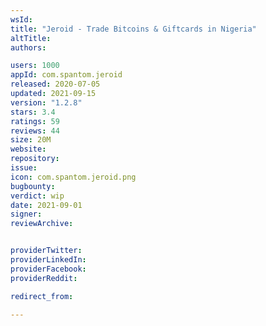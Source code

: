 ```yaml
---
wsId: 
title: "Jeroid - Trade Bitcoins & Giftcards in Nigeria"
altTitle: 
authors:

users: 1000
appId: com.spantom.jeroid
released: 2020-07-05
updated: 2021-09-15
version: "1.2.8"
stars: 3.4
ratings: 59
reviews: 44
size: 20M
website: 
repository: 
issue: 
icon: com.spantom.jeroid.png
bugbounty: 
verdict: wip
date: 2021-09-01
signer: 
reviewArchive:


providerTwitter: 
providerLinkedIn: 
providerFacebook: 
providerReddit: 

redirect_from:

---
```



